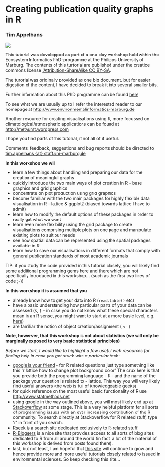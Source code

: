 # Creating publication quality graphs in R
### Tim Appelhans


![](http://i.creativecommons.org/l/by-sa/3.0/88x31.png)

This tutorial was developped as part of a one-day workshop held within the Ecosystem Informatics PhD-programme at the Philipps University of Marburg. The contents of this turtorial are published under the creatice commons license ['Attribution-ShareAlike CC BY-SA'](http://creativecommons.org/licenses/by-sa/3.0/).

The turorial was originally provided as one big document, but for easier digestion of the content, I have decided to break it into several smaller bits.

Further information about this PhD programme can be found [here](http://ecosysteminformatics.org/phd-programm-ecosystem-informatics/)

To see what we are usually up to I refer the interested reader to our homepage at http://www.environmentalinformatics-marburg.de

Another resource for creating visualisations using R, more focussed on climatological/atmospheric applications can be found at http://metvurst.wordpress.com

I hope you find parts of this tutorial, if not all of it useful.

Comments, feedback, suggestions and bug reports should be directed to [tim.appelhans {at} staff.uni-marburg.de](http://umweltinformatik-marburg.de/mitarbeiterinnen-und-mitarbeiter/tim-appelhans/)

**In this workshop we will**

* learn a few things about handling and preparing our data for the creation of meaningful graphs
* quickly introduce the two main ways of plot creation in R - base graphics and grid graphics
* concentrate on plot production using grid graphics
* become familiar with the two main packages for highly flexible data visualisation in R - lattice & ggplot2 (biased towards lattice I have to admit)
* learn how to modify the default options of these packages in order to really get what we want 
* learn even more flexibility using the grid package to create visualisations comprising multiple plots on one page and manipulate existing plots to suit our needs
* see how spatial data can be represented using the spatial packages available in R
* learn how to save our visualisations in different formats that comply with general publication standards of most academic journals

TIP: if you study the code provided in this tutorial closely, you will likely find some additional programming gems here and there which are not specifically introduced in this workshop... (such as the first two lines of code ;-))

**In this workshop it is assumed that you**

* already know how to get your data into R (```read.table()``` etc)
* have a basic understanding how particular parts of your data can be assessed (```$```, ```[``` - in case you do not know what these special characters mean in an R sense, you might want to start at a more basic level, e.g. [here](http://tryr.codeschool.com/))
* are familiar the notion of object creation/assignment ( ```<-``` )

**Note, howerver, that this workshop is not about statistics (we will only be marginally exposed to very basic statistical principles)**

_Before we start, I would like to highlight a few useful web resources for finding help in case you get stuck with a particular task:_

* [google is your friend](http://www.google.com) - for R related questions just type something like this 'r lattice how to change plot background color' The crux here is that you provide both the programming language - R - and the name of the package your question is related to - lattice. This way you will very likely find useful answers (the web is full of knowledgeable geeks)
* for quick reference on the most useful basic functionality of R use http://www.statmethods.net
* using google in the way outlined above, you will most likely end up at [Stackoverflow](http://www.stackoverflow.com) at some stage. This is a very helpful platform for all sorts of programming issues with an ever increasing contribution of the R community. To search directly at Stackoverflow for R related stuff, type 'r' in front of you search.
* [Rseek](http://www.rseek.org) is a search site dedicated exclusively to R-related stuff.
* [R-Bloggers](http://www.r-bloggers.com) is a nice site that provides access to all sorts of blog sites dedicated to R from all around the world (in fact, a lot of the material of this workshop is derived from posts found there).
* last, but not least, I am hopeful that [this site](http://www.teachpress.environmentalinformatics-marburg.de) will continue to grow and hence provide more and more useful tutorials closely related to issued in environmental sciences. So keep checking this site...
